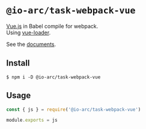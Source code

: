 # `@io-arc/task-webpack-vue`

[Vue.js](https://vuejs.org/) in Babel compile for webpack.  
Using [vue-loader](https://vue-loader.vuejs.org/).

See the [documents](https://io-arc.tech/plugins/task-webpack-vue.html).

## Install

```shell
$ npm i -D @io-arc/task-webpack-vue
```

## Usage

```javascript
const { js } = require('@io-arc/task-webpack-vue')

module.exports = js
```

